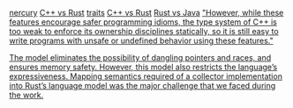 [nercury](https://nercury.github.io)
[C++ vs Rust](https://nercury.github.io/c++/intro/2017/01/22/cpp-for-rust-devs.html)
[traits](https://blog.rust-lang.org/2015/05/11/traits.html)
[C++ vs Rust](https://www.apriorit.com/dev-blog/520-rust-vs-c-comparison)
[Rust vs Java](https://llogiq.github.io/2016/02/28/java-rust.html)
["However, while these features encourage safer programming idioms, the type system of C++ is too
weak to enforce its ownership disciplines statically, so it is still easy to write programs with unsafe
or undefined behavior using these features."](https://people.mpi-sws.org/~dreyer/papers/rustbelt/paper.pdf)

[The model eliminates the possibility of dangling pointers and races, and ensures
memory safety. However, this model also restricts the language’s
expressiveness. Mapping semantics required of a collector implementation
into Rust’s language model was the major challenge that
we faced during the work.](http://users.cecs.anu.edu.au/~steveb/downloads/pdf/rust-ismm-2016.pdf)